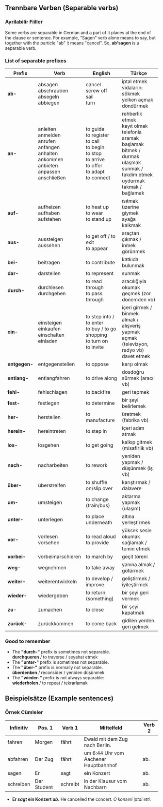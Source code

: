 ## Trennbare Verben (Separable verbs)
### Ayrilabilir Fiiller

Some verbs are separable in German and a part of it places at the end of the clause or sentence. For example, "Sagen" verb alone means to say, but together with the particle "ab" it means "cancel". So, **ab'sagen** is a separable verb.

### List of separable prefixes

Prefix | Verb | English | Türkçe
--- | --- | --- | ---
**ab-** | absagen<br>abschrauben<br>absegeln<br>abbiegen<br> | cancel<br>screw off<br>sail<br>turn | iptal etmek<br>vidalarını sökmek<br>yelken açmak<br>döndürmek
**an-** | anleiten<br>anmelden<br>anrufen<br>anfangen<br>anhalten<br>ankommen<br>anbieten<br>anpassen<br>anschließen | to guide<br>to register<br>to call<br>to begin<br>to stop<br>to arrive<br>to offer<br>to adapt<br>to connect | rehberlik etmek<br>kayıt olmak<br>telefonla aramak<br>başlamak<br>bitmek / durmak<br>ulaşmak<br>sunmak / takdim etmek<br>uydurmak<br>takmak / bağlamak
**auf-** | aufheizen<br>aufhaben<br>aufstehen |to heat up<br>to wear<br>to stand up | ısıtmak<br>üzerine giymek<br>ayağa kalkmak
**aus-** | aussteigen<br>aussehen |to get off / to exit<br>to appear|araçtan çıkmak / inmek<br>görünmek
**bei-** |beitragen |to contribute |katkıda bulunmak
**dar-** |darstellen |to represent |sunmak
**durch-** |durchlesen<br>durchgehen |to read through<br>to pass through |aracılığıyla okumak<br>geçmek (zor dönemden vb)
**ein-**|einsteigen<br>einkaufen<br>einschalten<br>einladen| to step into / to enter<br>to buy / to go shopping<br>to turn on<br>to invite | içeri girmek / binmek<br>almak / alışveriş yapmak<br>açmak (televizyon, radyo vb)<br>davet etmek
**entgegen-**|entgegenstellen|to oppose|karşı olmak
**entlang-**|entlangfahren|to drive along|dosdoğru sürmek (aracı vb)
**fehl-**|fehlschlagen|to backfire|geri tepmek
**fest-**|festlegen|to determine|bir şeyi belirlemek
**her-**|herstellen|to manufacture|üretmek (fabrika vb)
**herein-**|hereintreten|to step in|içeri adım atmak
**los-**|losgehen|to get going|kalkıp gitmek (misafirlik vb)
**nach-**|nacharbeiten|to rework| yeniden yapmak / düşünmek (iş vb)
**über-**|überstreifen|to shuffle on/slip over| karıştırmak / dalavere
**um-**|umsteigen|to change (train/bus)| aktarma yapmak (ulaşım)
**unter-**|unterlegen|to place underneath| altına yerleştirmek
**vor-**|vorlesen<br>vorsehen|to read aloud<br>to provide|yüksek sesle okumak<br>sağlamak / temin etmek
**vorbei-**|vorbeimarschieren|to march by|geçit töreni
**weg-**|wegnehmen|to take away|yanına almak / götürmek 
**weiter-**|weiterentwickeln|to develop / improve|geliştirmek / iyileştirmek
**wieder-**|wiedergeben|to return (something)|bir şeyi geri vermek
**zu-**|zumachen|to close|bir şeyi kapatmak
**zurück-**|zurückkommen|to come back|gidilen yerden geri gelmek


### Good to remember
 * The **"durch-"** prefix is sometimes not separable.  
   **durchqueren** / to traverse / seyahat etmek
 * The **"unter-"** prefix is sometimes not separable.  
 * The **"über-"** prefix is normally not separable.  
   **überdenken** / reconsider / yeniden düşünmek
 * The **"wieder-"** prefix is not always separable:  
   **wiederholen** / to repeat / tekrarlamak



## Beispielsätze (Example sentences)
### Örnek Cümleler

Infinitiv | Pos. 1 | Verb 1 | Mittelfeld | Verb 2
--- | --- |--- |--- |---
fahren| Morgen | fährt | Ewald mit dem Zug nach Berlin. |
abfahren | Der Zug|fährt|um 6:44 Uhr vom Aachener Hauptbahnhof|ab.
sagen | Er | sagt | ein Konzert | ab.
schreiben | Der Student | schreibt | in der Klausur vom Nachbarn|ab.

 - **Er _sagt_ ein Konzert _ab_.**
   He cancelled the concert.
   _O konseri iptal etti._